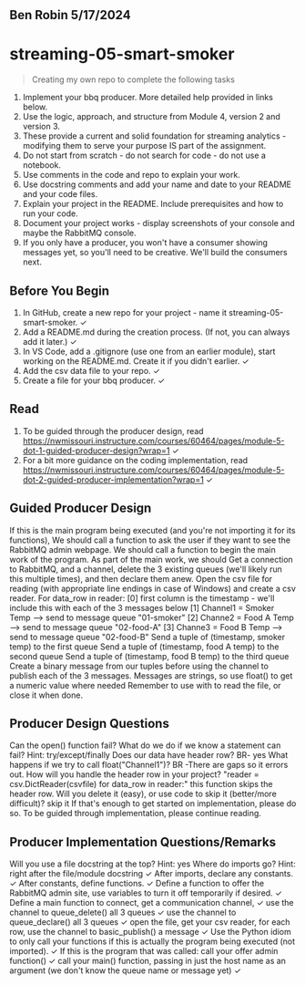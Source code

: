 # 

## Ben Robin 5/17/2024

# streaming-05-smart-smoker

> Creating my own repo to complete the following tasks 

1. Implement your bbq producer. More detailed help provided in links below. 
2. Use the logic, approach, and structure from Module 4, version 2 and version 3.
3. These provide a current and solid foundation for streaming analytics - modifying them to serve your purpose IS part of the assignment.
4. Do not start from scratch - do not search for code - do not use a notebook.
5. Use comments in the code and repo to explain your work. 
6. Use docstring comments and add your name and date to your README and your code files. 
7. Explain your project in the README. Include prerequisites and how to run your code. 
8. Document your project works - display screenshots of your console and maybe the RabbitMQ console. 
9. If you only have a producer, you won't have a consumer showing messages yet, so you'll need to be creative. We'll build the consumers next.




## Before You Begin

1. In GitHub, create a new repo for your project - name it streaming-05-smart-smoker. ✓
2. Add a README.md during the creation process. (If not, you can always add it later.) ✓
3. In VS Code, add a .gitignore (use one from an earlier module), start working on the README.md. Create it if you didn't earlier. ✓ 
4. Add the csv data file to your repo.  ✓ 
5. Create a file for your bbq producer.  ✓

## Read

1. To be guided through the producer design, read https://nwmissouri.instructure.com/courses/60464/pages/module-5-dot-1-guided-producer-design?wrap=1  ✓
2. For a bit more guidance on the coding implementation, read https://nwmissouri.instructure.com/courses/60464/pages/module-5-dot-2-guided-producer-implementation?wrap=1 ✓

## Guided Producer Design  

If this is the main program being executed (and you're not importing it for its functions),
We should call a function to ask the user if they want to see the RabbitMQ admin webpage.
We should call a function to begin the main work of the program.
As part of the main work, we should
Get a connection to RabbitMQ, and a channel, delete the 3 existing queues (we'll likely run this multiple times), and then declare them anew. 
Open the csv file for reading (with appropriate line endings in case of Windows) and create a csv reader.
For data_row in reader:
[0] first column is the timestamp - we'll include this with each of the 3 messages below
[1] Channel1 = Smoker Temp --> send to message queue "01-smoker"
[2] Channe2 = Food A Temp --> send to message queue "02-food-A"
[3] Channe3 = Food B Temp --> send to message queue "02-food-B"
Send a tuple of (timestamp, smoker temp) to the first queue
Send a tuple of (timestamp, food A temp) to the second queue
Send a tuple of (timestamp, food B temp) to the third queue 
Create a binary message from our tuples before using the channel to publish each of the 3 messages.
Messages are strings, so use float() to get a numeric value where needed
 Remember to use with to read the file, or close it when done.
 

## Producer Design Questions
Can the open() function fail?
What do we do if we know a statement can fail? Hint: try/except/finally
Does our data have header row? BR- yes 
What happens if we try to call float("Channel1")?  BR -There are gaps so it errors out. 
How will you handle the header row in your project?  "reader = csv.DictReader(csvfile) for data_row in reader:" this function skips the header row. 
Will you delete it (easy), or use code to skip it (better/more difficult)? skip it
If that's enough to  get started on implementation, please do so. To be guided through implementation, please continue reading.

## Producer Implementation Questions/Remarks

Will you use a file docstring at the top? Hint: yes
Where do imports go? Hint: right after the file/module docstring ✓
After imports, declare any constants. ✓
After constants, define functions. ✓
Define a function to offer the RabbitMQ admin site, use variables to turn it off temporarily if desired. ✓
Define a main function to
connect,
get a communication channel, ✓
use the channel to queue_delete() all 3 queues  ✓
use the channel to queue_declare() all 3 queues ✓
open the file, get your csv reader, for each row, use the channel to basic_publish() a message ✓
Use the Python idiom to only call  your functions if this is actually the program being executed (not imported). ✓
If this is the program that was called: 
call your offer admin function()  ✓
call your main() function, passing in just the host name as an argument (we don't know the queue name or message yet) ✓